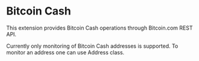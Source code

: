 # Bitcoin Cash

This extension provides Bitcoin Cash operations through Bitcoin.com REST API.

Currently only monitoring of Bitcoin Cash addresses is supported. To monitor an address one can use Address class.
